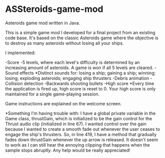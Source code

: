 ASSteroids-game-mod
===================

Asteroids game mod written in Java.

This is a simple game mod I developed for a final project from an existing code base. It's based on the classic Asteroids game where the objective is to destroy as many asteroids without losing all your ships.

I implemented: 

-Score
-5 levels, where each level's difficulty is determined by an increasing amount of asteroids. A game is won if all 5 levels are cleared. 
-Sound effects
  *Distinct sounds for: losing a ship; gaining a ship; winning; losing; exploding asteroids; engaging ship thrusters
-Debris animation
-Collision detection 
-Backwards shooting bullets 
-High score
	*Every time the application is fired up, high score is reset to 0. Your high score is only maintained for a single game-playing session.

Game instructions are explained on the welcome screen. 

*Something I'm having trouble with: I have a global private variable in the Game class, thrustGain, which is initialized to
be the gain control for the Thrust audio clip (initialized in line 67). I wanted control over the gain because I wanted
to create a smooth fade out whenever the user ceases to engage the ship's thrusters. So, in line 419, I have a method that
gradually fades down thrustGain whenever the up arrow is released. It doesn't seem to work as I can still hear the annoying 
clipping that happens when the sample stops abruptly. Any help would be really appreciated!


